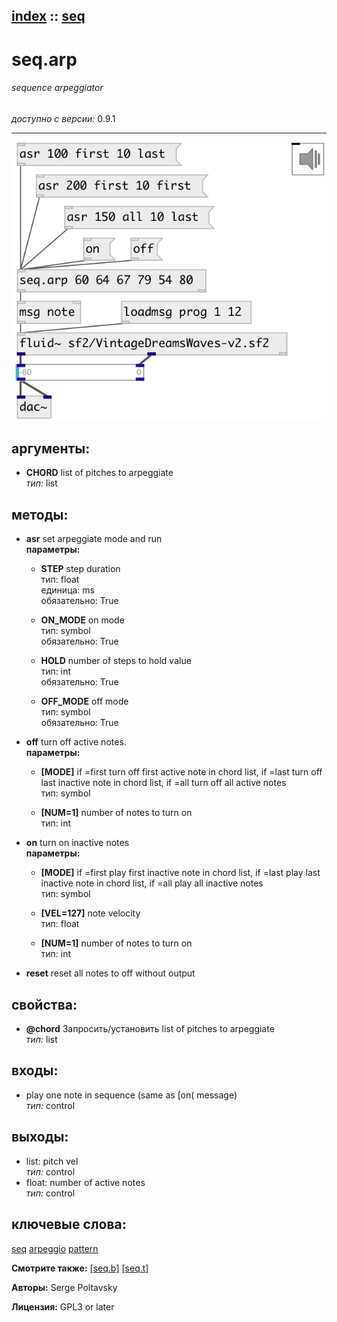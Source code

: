 [index](index.html) :: [seq](category_seq.html)
---

# seq.arp

###### sequence arpeggiator

*доступно с версии:* 0.9.1

---




[![example](../examples/img/seq.arp.jpg)](../examples/pd/seq.arp.pd)



## аргументы:

* **CHORD**
list of pitches to arpeggiate<br>
_тип:_ list<br>



## методы:

* **asr**
set arpeggiate mode and run<br>
  __параметры:__
  - **STEP** step duration<br>
    тип: float <br>
    единица: ms <br>
    обязательно: True <br>

  - **ON_MODE** on mode<br>
    тип: symbol <br>
    обязательно: True <br>

  - **HOLD** number of steps to hold value<br>
    тип: int <br>
    обязательно: True <br>

  - **OFF_MODE** off mode<br>
    тип: symbol <br>
    обязательно: True <br>

* **off**
turn off active notes.<br>
  __параметры:__
  - **[MODE]** if =first turn off first active note in chord list, if =last turn off last inactive note in chord list, if =all turn off all active notes<br>
    тип: symbol <br>

  - **[NUM=1]** number of notes to turn on<br>
    тип: int <br>

* **on**
turn on inactive notes<br>
  __параметры:__
  - **[MODE]** if =first play first inactive note in chord list, if =last play last inactive note in chord list, if =all play all inactive notes<br>
    тип: symbol <br>

  - **[VEL=127]** note velocity<br>
    тип: float <br>

  - **[NUM=1]** number of notes to turn on<br>
    тип: int <br>

* **reset**
reset all notes to off without output<br>




## свойства:

* **@chord** 
Запросить/установить list of pitches to arpeggiate<br>
_тип:_ list<br>



## входы:

* play one note in sequence (same as [on( message)<br>
_тип:_ control



## выходы:

* list: pitch vel<br>
_тип:_ control
* float: number of active notes<br>
_тип:_ control



## ключевые слова:

[seq](keywords/seq.html)
[arpeggio](keywords/arpeggio.html)
[pattern](keywords/pattern.html)



**Смотрите также:**
[\[seq.b\]](seq.b.html)
[\[seq.t\]](seq.t.html)




**Авторы:** Serge Poltavsky




**Лицензия:** GPL3 or later





